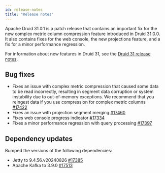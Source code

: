 ```yaml
---
id: release-notes
title: "Release notes"
---
```


<!--
  ~ Licensed to the Apache Software Foundation (ASF) under one
  ~ or more contributor license agreements.  See the NOTICE file
  ~ distributed with this work for additional information
  ~ regarding copyright ownership.  The ASF licenses this file
  ~ to you under the Apache License, Version 2.0 (the
  ~ "License"); you may not use this file except in compliance
  ~ with the License.  You may obtain a copy of the License at
  ~
  ~   http://www.apache.org/licenses/LICENSE-2.0
  ~
  ~ Unless required by applicable law or agreed to in writing,
  ~ software distributed under the License is distributed on an
  ~ "AS IS" BASIS, WITHOUT WARRANTIES OR CONDITIONS OF ANY
  ~ KIND, either express or implied.  See the License for the
  ~ specific language governing permissions and limitations
  ~ under the License.
  -->

<!--Replace 31.0.1 with the correct Druid version.-->

Apache Druid 31.0.1 is a patch release that contains an important fix for the new complex metric column compression feature introduced in Druid 31.0.0. It also contains fixes for the web console, the new projections feature, and a fix for a minor performance regression.

For information about new features in Druid 31, see the [Druid 31 release notes](https://druid.apache.org/docs/31.0.0/release-info/release-notes/).

## Bug fixes

* Fixes an issue with complex metric compression that caused some data to be read incorrectly, resulting in segment data corruption or system instability due to out-of-memory exceptions. We recommend that you reingest data if you use compression for complex metric columns [#17422](https://github.com/apache/druid/pull/17422)
* Fixes an issue with projection segment merging [#17460](https://github.com/apache/druid/pull/17460)
* Fixes web console progress indicator [#17334](https://github.com/apache/druid/pull/17334)
* Fixes a minor performance regression with query processing [#17397](https://github.com/apache/druid/pull/17397)

## Dependency updates
Bumped the versions of the following dependencies:
* Jetty to 9.4.56.v20240826 [#17385](https://github.com/apache/druid/pull/17385)
* Apache Kafka to 3.9.0 [#17513](https://github.com/apache/druid/pull/17513)

